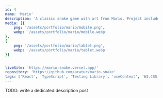 ```yaml
---
id: 4
name: 'Mario'
description: 'A classic snake game with art from Mario. Project includes a custom implementation of a global store (using useRef and useContext) at the same time keeps the number of React re-renders to minimum.'
media: [{
    png: '/assets/portfolio/mario/mobile.png',
    webp: '/assets/portfolio/mario/mobile.webp'
},
{
    png: '/assets/portfolio/mario/tablet.png',
    webp: '/assets/portfolio/mario/tablet.webp'
}]


liveSite: 'https://mario-snake.vercel.app/'
repository: 'https://github.com/aratur/mario-snake'
tags: ['React', 'TypeScript', 'Testing Library', 'useContext', 'W3.CSS', 'Vite']
---
```


TODO: write a dedicated description post

